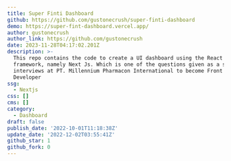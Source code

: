 ```yaml
---
title: Super Finti Dashboard
github: https://github.com/gustonecrush/super-finti-dashboard
demo: https://super-fint-dashboard.vercel.app/
author: gustonecrush
author_link: https://github.com/gustonecrush
date: 2023-11-28T04:17:02.201Z
description: >-
  This repo contains the code to create a UI dashboard using the React Js
  framework, namely Next Js. Which is one of the questions given as a series of
  interviews at PT. Millennium Pharmacon International to become Front End
  Developer
ssg:
  - Nextjs
css: []
cms: []
category:
  - Dashboard
draft: false
publish_date: '2022-10-01T11:18:38Z'
update_date: '2022-12-02T03:55:41Z'
github_star: 1
github_fork: 0
---
```


